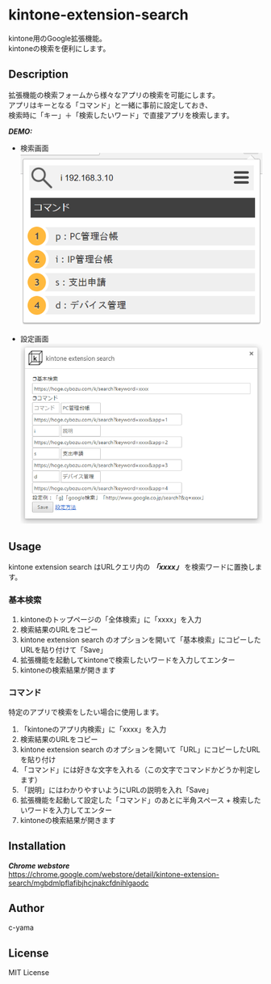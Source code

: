 # kintone-extension-search
kintone用のGoogle拡張機能。  
kintoneの検索を便利にします。

## Description
拡張機能の検索フォームから様々なアプリの検索を可能にします。  
アプリはキーとなる「コマンド」と一緒に事前に設定しておき、  
検索時に「キー」＋「検索したいワード」で直接アプリを検索します。  

***DEMO:***  

* 検索画面  
![](2017-10-03-00-00-03.png)

* 設定画面  
![](2017-10-03-00-06-12.png) 
## Usage
kintone extension search はURLクエリ内の ***「xxxx」*** を検索ワードに置換します。

### 基本検索
1. kintoneのトップページの「全体検索」に「xxxx」を入力
2. 検索結果のURLをコピー
3. kintone extension search のオプションを開いて「基本検索」にコピーしたURLを貼り付けて「Save」
4. 拡張機能を起動してkintoneで検索したいワードを入力してエンター
5. kintoneの検索結果が開きます

### コマンド
特定のアプリで検索をしたい場合に使用します。  

1. 「kintoneのアプリ内検索」に「xxxx」を入力
2. 検索結果のURLをコピー
3. kintone extension search のオプションを開いて「URL」にコピーしたURLを貼り付け
4. 「コマンド」には好きな文字を入れる（この文字でコマンドかどうか判定します）
5. 「説明」にはわかりやすいようにURLの説明を入れ「Save」
6. 拡張機能を起動して設定した「コマンド」のあとに半角スペース + 検索したいワードを入力してエンター
7. kintoneの検索結果が開きます


## Installation
***Chrome webstore***  
https://chrome.google.com/webstore/detail/kintone-extension-search/mgbdmlpflafibjhcjnakcfdnihlgaodc  

## Author
c-yama

## License
MIT License